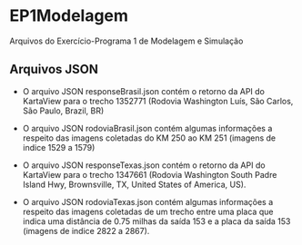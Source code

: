# EP1Modelagem

Arquivos do Exercício-Programa 1 de Modelagem e Simulação

## Arquivos JSON
- O arquivo JSON responseBrasil.json contém o retorno da API do KartaView para o trecho 1352771 (Rodovia Washington Luís, São Carlos, São Paulo, Brazil, BR)

- O arquivo JSON rodoviaBrasil.json contém algumas informações a respeito das imagens coletadas do KM 250 ao KM 251 (imagens de indice 1529 a 1579) 

- O arquivo JSON responseTexas.json contém o retorno da API do KartaView para o trecho 1347661 (Rodovia Washington South Padre Island Hwy, Brownsville, TX, United States of America, US).

- O arquivo JSON rodoviaTexas.json contém algumas informações a respeito das imagens coletadas de um trecho entre uma placa que indica uma distância de 0.75 milhas da saída 153 e a placa da saída 153 (imagens de indice 2822 a 2867).
